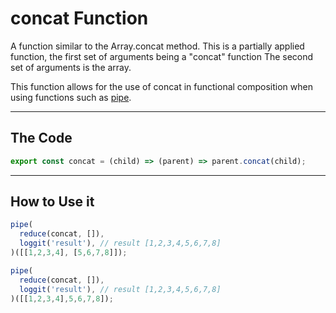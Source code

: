 # concat Function

A function similar to the Array.concat method. This is a partially applied function,
the first set of arguments being a "concat" function 
The second set of arguments is the array. 

This function allows for the use of concat in functional composition when using functions such as [pipe](../../util-functions/pipe/README.md).

---

## The Code

```typescript
export const concat = (child) => (parent) => parent.concat(child);
```

---

## How to Use it

```typescript
pipe(
  reduce(concat, []),
  loggit('result'), // result [1,2,3,4,5,6,7,8]
)([[1,2,3,4], [5,6,7,8]]);

pipe(
  reduce(concat, []),
  loggit('result'), // result [1,2,3,4,5,6,7,8]
)([[1,2,3,4],5,6,7,8]);
```